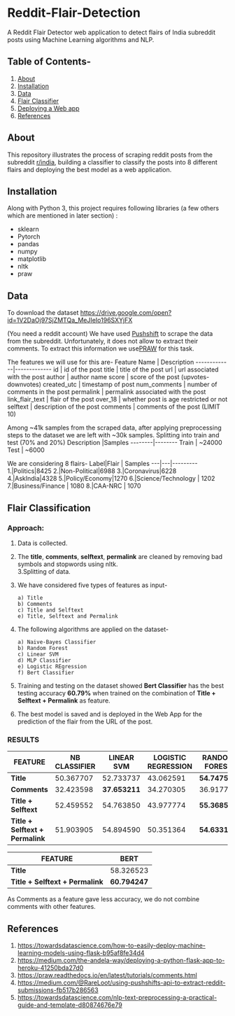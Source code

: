 # Reddit-Flair-Detection
  A Reddit Flair Detector web application to detect flairs of India subreddit posts using Machine Learning algorithms and NLP.

## Table of Contents-
1. [About](https://github.com/manya16400/Reddit-Flair-Detection/edit/master/README.md/About/)
2. [Installation](/installation/)
3. [Data](/data/)
4. [Flair Classifier](/flair_classifier/)
5. [Deploying a Web app](/web_app/)
6. [References](/referneces/)
      
## About
  This repository illustrates the process of scraping reddit posts from the subreddit [r/india](https://www.reddit.com/r/india),    building a classifier to classify the posts into 8 different flairs and deploying the best model as a web application.

## Installation
  Along with Python 3, this project requires following libraries (a few others which are mentioned in later section)  :
  * sklearn
  * Pytorch
  * pandas
  * numpy
  * matplotlib
  * nltk
  * praw
  
## Data
  To download the dataset
  <https://drive.google.com/open?id=1V2DaOj97SjZMTQa_MeJIeIo196SXYjFX>
  
  (You need a reddit account)
  We have used [Pushshift](https://pushshift.io/) to scrape the data from the subreddit. Unfortunately, it does not allow to extract their comments. To extract this information we use[PRAW](https://praw.readthedocs.io/en/latest/tutorials/comments.html) for this task.
  
  The features we will use for this are-
  Feature Name | Description
  -------------|-------------
  id | id of the post
  title | title of the post
  url | url associated with the post
  author | author name
  score | score of the post (upvotes-downvotes)
  created_utc | timestamp of post
  num_comments | number of comments in the post
  permalink | permalink associated with the post
  link_flair_text | flair of the post
  over_18 | whether post is age restricted or not
  selftext | description of the post
  comments | comments of the post (LIMIT 10)
  
  Among ~41k samples from the scraped data, after applying preprocessing steps to the dataset we are left with ~30k samples.
  Splitting into train and test (70% and 20%)
  Description |Samples
  --------|--------
  Train | ~24000
  Test | ~6000
  
  We are considering 8 flairs-
  Label|Flair | Samples
  ---|---|---------
  1.|Politics|8425
  2.|Non-Political|6988
  3.|Coronavirus|6228
  4.|AskIndia|4328
  5.|Policy/Economy|1270
  6.|Science/Technology | 1202
  7.|Business/Finance | 1080
  8.|CAA-NRC | 1070
  
## Flair Classification
  
  ### Approach:<br/>
   1. Data is collected. <br/>
   2. The __title__, __comments__, __selftext__, __permalink__ are cleaned by removing bad symbols and stopwords using nltk. <br/>
   3.Splitting of data. <br/>
   4. We have considered five types of features as input- <br/>
   
          a) Title
          b) Comments
          c) Title and Selftext
          e) Title, Selftext and Permalink
          
   5. The following algorithms are applied on the dataset- <br/>
          
          a) Naive-Bayes Classifier
          b) Random Forest
          c) Linear SVM
          d) MLP Classifier
          e) Logistic REgression
          f) Bert Classifier
    
   6. Training and testing on the dataset showed __Bert Classifier__ has the best testing accuracy __60.79%__ when trained on the combination of __Title + Selftext + Permalink__ as feature.
   
   7. The best model is saved and is deployed in the Web App for the prediction of the flair from the URL of the post.
   
   ### RESULTS
   
   FEATURE | NB CLASSIFIER | LINEAR SVM | LOGISTIC REGRESSION |RANDOM FOREST | MLP CLASSIFIER
   -------|-------------|----------|-------------------|-------------|---------------
   __Title__|50.367707|52.733737|43.062591|__54.747507__|44.696845
   __Comments__|32.423598|__37.653211__|34.270305|36.917797|33.453178
   __Title + Selftext__|52.459552|54.763850|43.977774|__55.368524__|47.409707
   __Title + Selftext + Permalink__|51.903905|54.894590|50.351364|__54.633109__|46.690635
   
   FEATURE | BERT
   ---------|----
   __Title__|58.326523
   __Title + Selftext + Permalink__ |__60.794247__
   
   As Comments as a feature gave less accuracy, we do not combine comments with other features.
   
## References

   1. <https://towardsdatascience.com/how-to-easily-deploy-machine-learning-models-using-flask-b95af8fe34d4>
   2. <https://medium.com/the-andela-way/deploying-a-python-flask-app-to-heroku-41250bda27d0>
   3. <https://praw.readthedocs.io/en/latest/tutorials/comments.html>
   4. <https://medium.com/@RareLoot/using-pushshifts-api-to-extract-reddit-submissions-fb517b286563>
   5. <https://towardsdatascience.com/nlp-text-preprocessing-a-practical-guide-and-template-d80874676e79>
